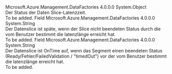 <Type Name="DataSliceLatencyStatus" FullName="Microsoft.Azure.Management.DataFactories.Models.DataSliceLatencyStatus">
  <TypeSignature Language="C#" Value="public static class DataSliceLatencyStatus" />
  <TypeSignature Language="ILAsm" Value=".class public auto ansi abstract sealed beforefieldinit DataSliceLatencyStatus extends System.Object" />
  <TypeSignature Language="DocId" Value="T:Microsoft.Azure.Management.DataFactories.Models.DataSliceLatencyStatus" />
  <TypeSignature Language="VB.NET" Value="Public Class DataSliceLatencyStatus" />
  <TypeSignature Language="F#" Value="type DataSliceLatencyStatus = class" />
  <AssemblyInfo>
    <AssemblyName>Microsoft.Azure.Management.DataFactories</AssemblyName>
    <AssemblyVersion>4.0.0.0</AssemblyVersion>
  </AssemblyInfo>
  <Base>
    <BaseTypeName>System.Object</BaseTypeName>
  </Base>
  <Interfaces />
  <Docs>
    <summary>
            Der Status der Daten Slice-Latenzzeit.
            </summary>
    <remarks>To be added.</remarks>
  </Docs>
  <Members>
    <Member MemberName="Late">
      <MemberSignature Language="C#" Value="public const string Late;" />
      <MemberSignature Language="ILAsm" Value=".field public static literal string Late" />
      <MemberSignature Language="DocId" Value="F:Microsoft.Azure.Management.DataFactories.Models.DataSliceLatencyStatus.Late" />
      <MemberSignature Language="VB.NET" Value="Public Const Late As String " />
      <MemberSignature Language="F#" Value="val mutable Late : string" Usage="Microsoft.Azure.Management.DataFactories.Models.DataSliceLatencyStatus.Late" />
      <MemberType>Field</MemberType>
      <AssemblyInfo>
        <AssemblyName>Microsoft.Azure.Management.DataFactories</AssemblyName>
        <AssemblyVersion>4.0.0.0</AssemblyVersion>
      </AssemblyInfo>
      <ReturnValue>
        <ReturnType>System.String</ReturnType>
      </ReturnValue>
      <Docs>
        <summary>
            Der Datenslice ist späte, wenn der Slice nicht beendeten Status durch die vom Benutzer bestimmt die latenzlänge erreicht hat.
            </summary>
        <remarks>To be added.</remarks>
      </Docs>
    </Member>
    <Member MemberName="OnTime">
      <MemberSignature Language="C#" Value="public const string OnTime;" />
      <MemberSignature Language="ILAsm" Value=".field public static literal string OnTime" />
      <MemberSignature Language="DocId" Value="F:Microsoft.Azure.Management.DataFactories.Models.DataSliceLatencyStatus.OnTime" />
      <MemberSignature Language="VB.NET" Value="Public Const OnTime As String " />
      <MemberSignature Language="F#" Value="val mutable OnTime : string" Usage="Microsoft.Azure.Management.DataFactories.Models.DataSliceLatencyStatus.OnTime" />
      <MemberType>Field</MemberType>
      <AssemblyInfo>
        <AssemblyName>Microsoft.Azure.Management.DataFactories</AssemblyName>
        <AssemblyVersion>4.0.0.0</AssemblyVersion>
      </AssemblyInfo>
      <ReturnValue>
        <ReturnType>System.String</ReturnType>
      </ReturnValue>
      <Docs>
        <summary>
            Der Datenslice ist OnTime auf, wenn das Segment einen beendeten Status (Ready/Fehler/FailedValidation / "timedOut") vor der vom Benutzer bestimmt die latenzlänge erreicht hat.
            </summary>
        <remarks>To be added.</remarks>
      </Docs>
    </Member>
  </Members>
</Type>